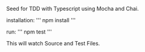 Seed for TDD with Typescript using Mocha and Chai.

installation:
'''
npm install
'''

run:
'''
npm test
'''

This will watch Source and Test Files.
